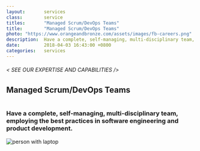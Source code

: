 ```yaml
---
layout:       services
class:        service
titles:       "Managed Scrum/DevOps Teams"
title:        "Managed Scrum/DevOps Teams"
photo: "https://www.orangeandbronze.com/assets/images/fb-careers.png"
description:  Have a complete, self-managing, multi-disciplinary team, employing the best practices in software engineering and product development.
date:         2018-04-03 16:43:00 +0800
categories:   services
---
```


<div id="serviceContent3" class="section-content">
  <div class="section-title">
    <H6>
      &lt; SEE OUR EXPERTISE AND CAPABILITIES /&gt;
    </H6>
    <H2>Managed Scrum/DevOps Teams</H2>
    <img class="bg" src="{{ "assets/images/title-services.png" | relative_url }}" alt="" />
  </div>
  <div class="row mb20">
    <div class="col-12">
      <h3>Have a complete, self-managing, multi-disciplinary team, employing the best practices in software engineering and product development.</h3>
    </div>
     <div class="text-center">
        <img class="img-fluid mt30 mb30" src="{{ "assets/images/manage-scrum-devops-teams-page.png" | relative_url }}" alt="person with laptop" />
    </div>
  </div>
</div> 
